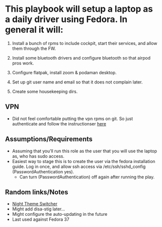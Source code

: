 # This playbook will setup a laptop as a daily driver using Fedora. In general it will:

1. Install a bunch of rpms to include cockpit, start their services, and allow them through the FW.

1. Install some bluetooth drivers and configure bluetooth so that airpod pros work.

1. Configure flatpak, install zoom & podaman desktop.

1. Set up git user name and email so that it does not complain later.

1. Create some housekeeping dirs.

## VPN

- Did not feel comfortable putting the vpn rpms on git. So just authenticate and follow the instructionser [here](https://redhat.service-now.com/help?id=kb_article_view&sysparm_article=KB0005424)

## Assumptions/Requirements

- Assuming that you'll run this role as the user that you will use the laptop as, who has sudo access.
- Easiest way to stage this is to create the user via the fedora installation guide. Log in once, and allow ssh access via /etc/ssh/sshd_config (PasswordAuthentication yes).
  - Can turn (PasswordAuthentication) off again after running the play.

## Random links/Notes

- [Night Theme Switcher](https://extensions.gnome.org/extension/2236/night-theme-switcher/)
- Might add disa-stig later...
- Might configure the auto-updating in the future
- Last used against Fedora 37

